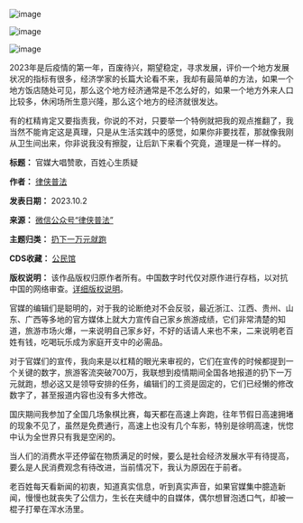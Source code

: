 ![image](https://chinadigitaltimes.net/chinese/files/2023/10/post-700796-651be81148ece.)


![image](https://chinadigitaltimes.net/chinese/files/2023/10/post-700796-651be8114f5d5.)


![image](https://chinadigitaltimes.net/chinese/files/2023/10/post-700796-651be81155eaf.)


2023年是后疫情的第一年，百废待兴，期望稳定，寻求发展，评价一个地方发展状况的指标有很多，经济学家的长篇大论看不来，我却有最简单的方法，如果一个地方饭店随处可见，那么这个地方经济通常是不怎么好的，如果一个地方外来人口比较多，休闲场所生意兴隆，那么这个地方的经济就很发达。


有的杠精肯定又要指责我，你说的不对，只要举一个特例就把我的观点推翻了，我当然不能肯定这是真理，只是从生活实践中的感觉，如果你非要找茬，那就像我刚从卫生间出来，你非说我没有擦腚，让后趴下来看个究竟，道理是一样一样的。




**标题：** 官媒大唱赞歌，百姓心生质疑  

**作者：** [律侠普法](https://chinadigitaltimes.net/space/律侠普法)  

**发表日期：** 2023.10.2  

**来源：** [微信公众号“律侠普法”](https://web.archive.org/web/https://mp.weixin.qq.com/s/F1ytBgx58e-nBt0Yl-8GJg)  

**主题归类：** [扔下一万元就跑](https://chinadigitaltimes.net/space/扔下一万元就跑)  

**CDS收藏：** [公民馆](https://chinadigitaltimes.net/space/%E5%85%AC%E6%B0%91%E9%A6%86)  

**版权说明：** 该作品版权归原作者所有。中国数字时代仅对原作进行存档，以对抗中国的网络审查。[详细版权说明](https://chinadigitaltimes.net/chinese/copyright)。


官媒的编辑们是聪明的，对于我的论断绝对不会反驳，最近浙江、江西、贵州、山东、广西等多地的官方媒体上就大力宣传自己家乡旅游成绩，它们非常清楚的知道，旅游市场火爆，一来说明自己家乡好，不好的话请人来也不来，二来说明老百姓有钱，吃喝玩乐成为家庭开支中的必需品。


对于官媒们的宣传，我向来是以杠精的眼光来审视的，它们在宣传的时候都提到一个关键的数字，旅游客流突破700万，我联想到疫情期间全国各地报道的扔下一万元就跑，想必这又是领导安排的任务，编辑们的工资是固定的，它们已经懒的修改数字了，甚至报道内容也没有多大修改。


国庆期间我参加了全国几场象棋比赛，每天都在高速上奔跑，往年节假日高速拥堵的现象不见了，虽然是免费通行，高速上也没有几个车影，特别是徐明高速，恍惚中认为全世界只有我是空闲的。


当人们的消费水平还停留在物质满足的时候，要么是社会经济发展水平有待提高，要么是人民消费观念有待改进，当前情况下，我认为原因在于前者。


老百姓每天看新闻的初衷，知道真实信息，听到真实声音，如果官媒集中臆造新闻，慢慢也就丧失了公信力，生长在夹缝中的自媒体，偶尔想冒泡透口气，却被一棍子打晕在浑水汤里。

